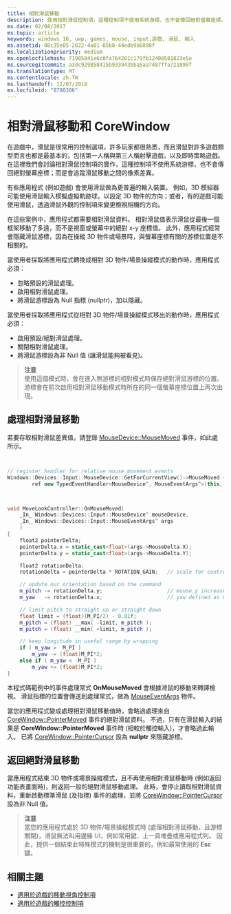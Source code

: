 ```yaml
---
title: 相對滑鼠移動
description: 使用相對滑鼠控制項，這種控制項不使用系統游標，也不會傳回絕對螢幕座標，以追蹤遊戲中滑鼠移動間的像素差異。
ms.date: 02/08/2017
ms.topic: article
keywords: windows 10, uwp, games, mouse, input,遊戲, 滑鼠, 輸入
ms.assetid: 08c35e05-2822-4a01-85b8-44edb9b6898f
ms.localizationpriority: medium
ms.openlocfilehash: 71985841e6c0fa764201c179fb12408581823e5e
ms.sourcegitcommit: a3dc929858415b933943bba5aa7487ffa721899f
ms.translationtype: MT
ms.contentlocale: zh-TW
ms.lasthandoff: 12/07/2018
ms.locfileid: "8780386"
---
```

# <a name="relative-mouse-movement-and-corewindow"></a>相對滑鼠移動和 CoreWindow

在遊戲中，滑鼠是很常用的控制選項，許多玩家都很熟悉，而且滑鼠對許多遊戲類型而言也都是最基本的，包括第一人稱與第三人稱射擊遊戲，以及即時策略遊戲。 在這裡我們會討論相對滑鼠控制項的實作，這種控制項不使用系統游標，也不會傳回絕對螢幕座標；而是會追蹤滑鼠移動之間的像素差異。

有些應用程式 (例如遊戲) 會使用滑鼠做為更普遍的輸入裝置。 例如，3D 模組器可能使用滑鼠輸入模擬虛擬軌跡球，以設定 3D 物件的方向；或者，有的遊戲可能使用滑鼠，透過滑鼠外觀的控制項來變更檢視相機的方向。 

在這些案例中，應用程式都需要相對滑鼠資料。 相對滑鼠值表示滑鼠從最後一個框架移動了多遠，而不是視窗或螢幕中的絕對 x-y 座標值。 此外，應用程式經常會隱藏滑鼠游標，因為在操縱 3D 物件或場景時，與螢幕座標有關的游標位置是不相關的。 

當使用者採取將應用程式轉換成相對 3D 物件/場景操縱模式的動作時，應用程式必須： 
- 忽略預設的滑鼠處理。
- 啟用相對滑鼠處理。
- 將滑鼠游標設為 Null 指標 (nullptr)，加以隱藏。 

當使用者採取將應用程式從相對 3D 物件/場景操縱模式移出的動作時，應用程式必須： 
- 啟用預設/絕對滑鼠處理。
- 關閉相對滑鼠處理。 
- 將滑鼠游標設為非 Null 值 (讓滑鼠能夠被看見)。

> **注意**  
使用這個模式時，會在進入無游標的相對模式時保存絕對滑鼠游標的位置。 游標會在前次啟用相對滑鼠移動模式時所在的同一個螢幕座標位置上再次出現。

 

## <a name="handling-relative-mouse-movement"></a>處理相對滑鼠移動


若要存取相對滑鼠差異值，請登錄 [MouseDevice::MouseMoved](https://msdn.microsoft.com/library/windows/apps/xaml/windows.devices.input.mousedevice.mousemoved.aspx) 事件，如此處所示。


```cpp


// register handler for relative mouse movement events
Windows::Devices::Input::MouseDevice::GetForCurrentView()->MouseMoved +=
        ref new TypedEventHandler<MouseDevice^, MouseEventArgs^>(this, &MoveLookController::OnMouseMoved);


```

```cpp


void MoveLookController::OnMouseMoved(
    _In_ Windows::Devices::Input::MouseDevice^ mouseDevice,
    _In_ Windows::Devices::Input::MouseEventArgs^ args
    )
{
    float2 pointerDelta;
    pointerDelta.x = static_cast<float>(args->MouseDelta.X);
    pointerDelta.y = static_cast<float>(args->MouseDelta.Y);

    float2 rotationDelta;
    rotationDelta = pointerDelta * ROTATION_GAIN;   // scale for control sensitivity

    // update our orientation based on the command
    m_pitch -= rotationDelta.y;                     // mouse y increases down, but pitch increases up
    m_yaw   -= rotationDelta.x;                     // yaw defined as CCW around y-axis

    // limit pitch to straight up or straight down
    float limit = (float)(M_PI/2) - 0.01f;
    m_pitch = (float) __max( -limit, m_pitch );
    m_pitch = (float) __min( +limit, m_pitch );

    // keep longitude in useful range by wrapping
    if ( m_yaw >  M_PI )
        m_yaw -= (float)M_PI*2;
    else if ( m_yaw < -M_PI )
        m_yaw += (float)M_PI*2;
}

```

本程式碼範例中的事件處理常式 **OnMouseMoved** 會根據滑鼠的移動來轉譯檢視。 滑鼠指標的位置會傳送到處理常式，做為 [MouseEventArgs](https://msdn.microsoft.com/library/windows/apps/xaml/windows.devices.input.mouseeventargs.aspx) 物件。 

當您的應用程式變成處理相對滑鼠移動值時，會略過處理來自 [CoreWindow::PointerMoved](https://msdn.microsoft.com/library/windows/apps/xaml/windows.ui.core.corewindow.pointermoved.aspx) 事件的絕對滑鼠資料。 不過，只有在滑鼠輸入的結果是 **CoreWindow::PointerMoved** 事件時 (相較於觸控輸入)，才會略過此輸入。 已將 [CoreWindow::PointerCursor](https://msdn.microsoft.com/library/windows/apps/xaml/windows.ui.core.corewindow.pointercursor.aspx) 設為 **nullptr** 來隱藏游標。 

## <a name="returning-to-absolute-mouse-movement"></a>返回絕對滑鼠移動

當應用程式結束 3D 物件或場景操縱模式，且不再使用相對滑鼠移動時 (例如返回功能表畫面時)，則返回一般的絕對滑鼠移動處理。 此時，會停止讀取相對滑鼠資料，重新啟動標準滑鼠 (及指標) 事件的處理，並將 [CoreWindow::PointerCursor](https://msdn.microsoft.com/library/windows/apps/xaml/windows.ui.core.corewindow.pointercursor.aspx) 設為非 Null 值。 

> **注意**  
當您的應用程式處於 3D 物件/場景操縱模式時 (處理相對滑鼠移動，且游標關閉)，滑鼠無法叫用邊緣 UI，例如常用鍵、上一頁堆疊或應用程式列。 因此，提供一個結束此特殊模式的機制是很重要的，例如最常使用的 **Esc** 鍵。

## <a name="related-topics"></a>相關主題

* [適用於遊戲的移動視角控制項](tutorial--adding-move-look-controls-to-your-directx-game.md) 
* [適用於遊戲的觸控控制項](tutorial--adding-touch-controls-to-your-directx-game.md)